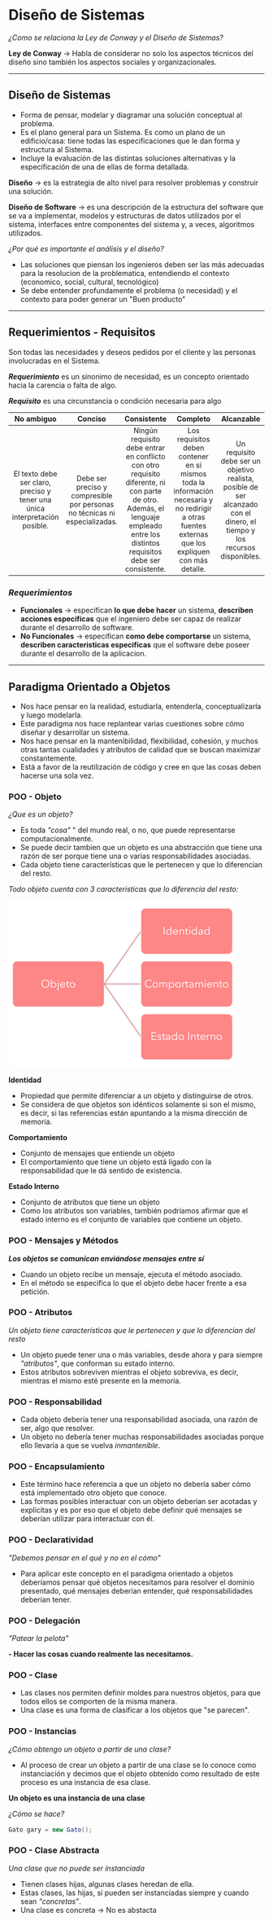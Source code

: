 # **Diseño de Sistemas**

*¿Como se relaciona la Ley de Conway y el Diseño de Sistemas?*

**Ley de Conway** -> Habla de considerar no solo los aspectos técnicos del diseño sino también los aspectos sociales y organizacionales.

---

## **Diseño de Sistemas**
* Forma de pensar, modelar y diagramar una solución conceptual al problema.
* Es el plano general para un Sistema. Es como un plano de un edificio/casa: tiene todas las especificaciones que le dan forma y estructura al Sistema.
* Incluye la evaluación de las distintas soluciones alternativas y la especificación de una de ellas de forma detallada.

**Diseño** -> es la estrategia de alto nivel para resolver problemas y construir una solución.

**Diseño de Software** -> es una descripción de la estructura del software que se va a implementar, modelos y estructuras de datos utilizados por el sistema, interfaces entre componentes del sistema y, a veces, algoritmos utilizados.

*¿Por qué es importante el análisis y el diseño?*
* Las soluciones que piensan los ingenieros deben ser las más adecuadas para la resolucion de la problematica, entendiendo el contexto (economico, social, cultural, tecnológico)
* Se debe entender profundamente el problema (o necesidad) y el contexto para poder generar un "Buen producto"

---

## **Requerimientos - Requisitos**
Son todas las necesidades y deseos pedidos por el cliente y las personas involucradas en el Sistema.

**_Requerimiento_** es un sinonimo de necesidad, es un concepto orientado hacia la carencia o falta de algo.

**_Requisito_** es una circunstancia o condición necesaria para algo

| No ambiguo | Conciso | Consistente | Completo | Alcanzable | Verificable |
|:-:|:-:|:-:|:-:|:-:|:-:|
|El texto debe ser claro, preciso y tener una única interpretación posible.|Debe ser preciso y compresible por personas no técnicas ni especializadas.|Ningún requisito debe entrar en conflicto con otro requisito diferente, ni con parte de otro. Además, el lenguaje empleado entre los distintos requisitos debe ser consistente.|Los requisitos deben contener en sí mismos toda la información necesaria y no redirigir a otras fuentes externas que los expliquen con más detalle.|Un requisito debe ser un objetivo realista, posible de ser alcanzado con el dinero, el tiempo y los recursos disponibles.|Se debe poder verificar con absoluta certeza si el requisito fue satisfecho o no. Esta verificación puede lograrse mediante inspección, análisis, demostración o testeo.|

### **_Requerimientos_**
* **Funcionales** -> especifican **lo que debe hacer** un sistema, **describen acciones especificas** que el ingeniero debe ser capaz de realizar durante el desarrollo de software.
* **No Funcionales** -> especifican **como debe comportarse** un sistema, **describen caracteristicas especificas** que el software debe poseer durante el desarrollo de la aplicacion.

---

## **Paradigma Orientado a Objetos**
* Nos hace pensar en la realidad, estudiarla, entenderla, conceptualizarla y luego modelarla.
* Este paradigma nos hace replantear varias cuestiones sobre cómo diseñar y desarrollar un sistema.
* Nos hace pensar en la mantenibilidad, flexibilidad, cohesión, y muchos otras tantas cualidades y atributos de calidad que se buscan maximizar constantemente.
* Está a favor de la reutilización de código y cree en que las cosas deben hacerse una sola vez.

### **POO - Objeto**
*¿Que es un objeto?*
* Es toda *"cosa"* " del mundo real, o no, que puede representarse computacionalmente.
* Se puede decir tambien que un objeto es una abstracción que tiene una razón de ser porque tiene una o varias responsabilidades asociadas.
* Cada objeto tiene características que le pertenecen y que lo diferencian del resto.

*Todo objeto cuenta con 3 caracteristicas que lo diferencia del resto:*

![img1](./imgs/img1.png)

**Identidad**
* Propiedad que permite diferenciar a un objeto y distinguirse de otros.
* Se considera de que objetos son idénticos solamente si son el mismo, es decir, si las referencias están apuntando a la misma dirección de memoria.

**Comportamiento**
* Conjunto de mensajes que entiende un objeto
* El comportamiento que tiene un objeto está ligado con la responsabilidad que le dá sentido de existencia.

**Estado Interno**
* Conjunto de atributos que tiene un objeto
* Como los atributos son variables, también podríamos afirmar que el estado interno es el conjunto de variables que contiene un objeto.

### **POO - Mensajes y Métodos**
**_Los objetos se comunican enviándose mensajes entre sí_**
* Cuando un objeto recibe un mensaje, ejecuta el método asociado.
* En el método se especifica lo que el objeto debe hacer frente a esa petición.

### **POO - Atributos**
*Un objeto tiene características que le pertenecen y que lo diferencian del resto*
* Un objeto puede tener una o más variables, desde ahora y para siempre *"atributos"*, que conforman su estado interno.
* Estos atributos sobreviven mientras el objeto sobreviva, es decir, mientras el mismo esté presente en la memoria.

### **POO - Responsabilidad**
* Cada objeto debería tener una responsabilidad asociada, una razón de ser, algo que resolver.
* Un objeto no debería tener muchas responsabilidades asociadas porque ello llevaría a que se vuelva *inmantenible*.

### **POO - Encapsulamiento**
* Este término hace referencia a que un objeto no debería saber cómo está implementado otro objeto que conoce.
* Las formas posibles interactuar con un objeto deberían ser acotadas y explícitas y es por eso que el objeto debe definir qué mensajes se deberían utilizar para interactuar con él.

### **POO - Declaratividad**
*"Debemos pensar en el qué y no en el cómo"*
* Para aplicar este concepto en el paradigma orientado a objetos deberíamos pensar qué objetos necesitamos para resolver el dominio presentado, qué mensajes deberían entender, qué responsabilidades deberían tener.

### **POO - Delegación**
*"Patear la pelota"*

**- Hacer las cosas cuando realmente las necesitamos.**

### **POO - Clase**
* Las clases nos permiten definir moldes para nuestros objetos, para que todos ellos se comporten de la misma manera.
* Una clase es una forma de clasificar a los objetos que "se parecen".

### **POO - Instancias**
*¿Cómo obtengo un objeto a partir de una clase?*
* Al proceso de crear un objeto a partir de una clase se lo conoce como instanciación y decimos que el objeto obtenido como resultado de este proceso es una instancia de esa clase.

**Un objeto es una instancia de una clase**

*¿Cómo se hace?*
```java
Gato gary = new Gato();
```

### **POO - Clase Abstracta**
*Una clase que no puede ser instanciada*
* Tienen clases hijas, algunas clases heredan de ella.
* Estas clases, las hijas, sí pueden ser instanciadas siempre y cuando sean *"concretas"*.
* Una clase es concreta -> No es abstacta